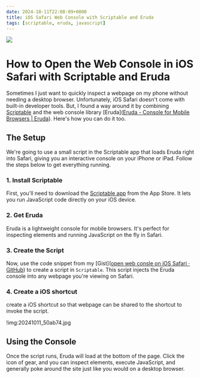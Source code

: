 ```yaml
---
date: 2024-10-11T22:08:09+0800
title: iOS Safari Web Console with Scriptable and Eruda
tags: [scriptable, eruda, javascript]
---
```



<div class="note-link-img-wrapper"><img src="/images/2024-10-11T220809.png"></img></div>

# How to Open the Web Console in iOS Safari with Scriptable and Eruda

Sometimes I just want to quickly inspect a webpage on my phone without needing a desktop browser. Unfortunately, iOS Safari doesn't come with built-in developer tools. But, I found a way around it by combining [Scriptable]([Scriptable]([Scriptable](https://scriptable.app/))) and the web console library [Eruda]([Eruda - Console for Mobile Browsers | Eruda](https://eruda.liriliri.io/)). Here's how you can do it too.

## The Setup

We're going to use a small script in the Scriptable app that loads Eruda right into Safari, giving you an interactive console on your iPhone or iPad. Follow the steps below to get everything running.

### 1. Install Scriptable

First, you'll need to download the [Scriptable app]([Scriptable]([Scriptable](https://scriptable.app/))) from the App Store. It lets you run JavaScript code directly on your iOS device.

### 2. Get Eruda

Eruda is a lightweight console for mobile browsers. It's perfect for inspecting elements and running JavaScript on the fly in Safari.

### 3. Create the Script

Now, use the code snippet from my [Gist]([open web consle on iOS Safari · GitHub](https://gist.github.com/nohzafk/ad2a1c0b97bab1465d07c03478a0a1c8)) to create a script in `Scriptable`. This script injects the Eruda console into any webpage you're viewing on Safari.

### 4. Create a iOS shortcut

create a iOS shortcut so that webpage can be shared to the shortcut to invoke the script.

!img:20241011_50ab74.jpg

## Using the Console

Once the script runs, Eruda will load at the bottom of the page. Click the icon of gear, and you can inspect elements, execute JavaScript, and generally poke around the site just like you would on a desktop browser.